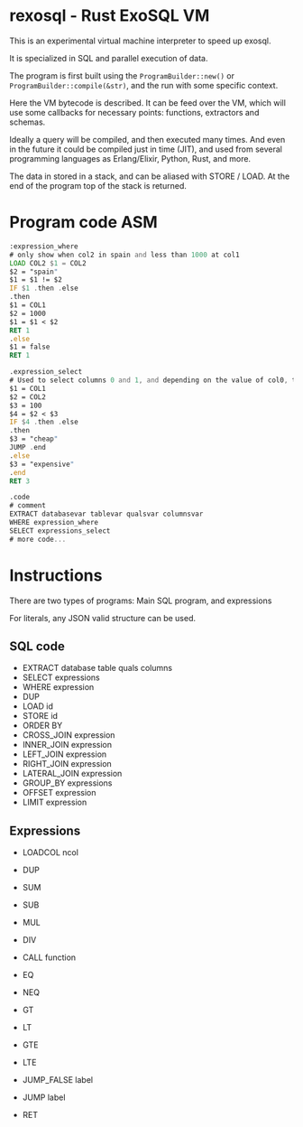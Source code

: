 # rexosql - Rust ExoSQL VM

This is an experimental virtual machine interpreter to speed up exosql.

It is specialized in SQL and parallel execution of data.

The program is first built using the `ProgramBuilder::new()` or
`ProgramBuilder::compile(&str)`, and the run with some specific context.

Here the VM bytecode is described. It can be feed over the VM, which will
use some callbacks for necessary points: functions, extractors and schemas.

Ideally a query will be compiled, and then executed many times. And
even in the future it could be compiled just in time (JIT), and used from
several programming languages as Erlang/Elixir, Python, Rust, and more.

The data in stored in a stack, and can be aliased with STORE / LOAD. At the end
of the program top of the stack is returned.

# Program code ASM

```asm
:expression_where
# only show when col2 in spain and less than 1000 at col1
LOAD COL2 $1 = COL2
$2 = "spain"
$1 = $1 != $2
IF $1 .then .else
.then
$1 = COL1
$2 = 1000
$1 = $1 < $2
RET 1
.else
$1 = false
RET 1

.expression_select
# Used to select columns 0 and 1, and depending on the value of col0, the string "cheap" or "expensive"
$1 = COL1
$2 = COL2
$3 = 100
$4 = $2 < $3
IF $4 .then .else
.then
$3 = "cheap"
JUMP .end
.else
$3 = "expensive"
.end
RET 3

.code
# comment
EXTRACT databasevar tablevar qualsvar columnsvar
WHERE expression_where
SELECT expressions_select
# more code...
```

# Instructions

There are two types of programs: Main SQL program, and expressions

For literals, any JSON valid structure can be used.

## SQL code

* EXTRACT database table quals columns
* SELECT expressions
* WHERE expression
* DUP
* LOAD id
* STORE id
* ORDER BY
* CROSS_JOIN expression
* INNER_JOIN expression
* LEFT_JOIN expression
* RIGHT_JOIN expression
* LATERAL_JOIN expression
* GROUP_BY expressions
* OFFSET expression
* LIMIT expression

## Expressions

* LOADCOL ncol
* DUP
* SUM
* SUB
* MUL
* DIV
* CALL function

* EQ
* NEQ
* GT
* LT
* GTE
* LTE

* JUMP_FALSE label
* JUMP label

* RET
